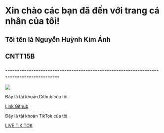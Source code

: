 <html>
<body>
               <h1>Xin chào các bạn đã đến với trang cá nhân của tôi! </h1>
               <h2>Tôi tên là Nguyễn Huỳnh Kim Ánh </h2>
               <h2> CNTT15B </h2>
               <h3>----------------------------------------------------------------------------------------</h3>
               <img src=https://avatars.githubusercontent.com/u/93367334?v=4>  
  </div>
  
  <div class="a">
      <p> Đây là tài khoản Github của tôi.</p>
      <a href= "https://github.com/NguyenHuynhKimAnh"> Link Github </a>
      <p> Đây là tài khoản TikTok của tôi.</p>
      <a href= "https://tiktok.com/@dolaa3000" > LIVE TIK TOK  </a>
  </div>
  
</body>
</html>

